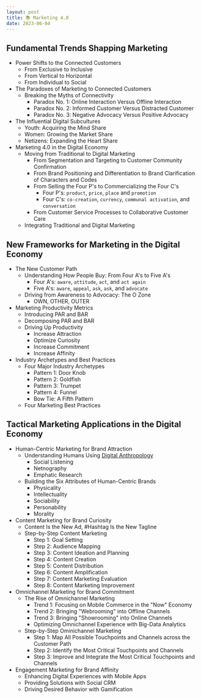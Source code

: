 ```yaml
---
layout: post
title: 📚 Marketing 4.0
date: 2023-06-04
---
```


## Fundamental Trends Shapping Marketing

- Power Shifts to the Connected Customers
    - From Exclusive to Inclusive
    - From Vertical to Horizontal
    - From Individual to Social
- The Paradoxes of Marketing to Connected Customers
    - Breaking the Myths of Connectivity
        - Paradox No. 1: Online Interaction Versus Offline Interaction
        - Paradox No. 2: Informed Customer Versus Distracted Customer
        - Paradox No. 3: Negative Advocacy Versus Positive Advocacy
- The Influential Digital Subcultures
    - Youth: Acquiring the Mind Share
    - Women: Growing the Market Share
    - Netizens: Expanding the Heart Share
- Marketing 4.0 in the Digital Economy
    - Moving from Traditional to Digital Marketing
        - From Segmentation and Targeting to Customer Community Confirmation
        - From Brand Positioning and Differentiation to Brand Clarification of Characters and Codes
        - From Selling the Four P's to Commercializing the Four C's
            - Four P's: `product`, `price`, `place` and `promotion`
            - Four C's: `co-creation`, `currency`, `communal activation`, and `conversation`
        - From Customer Service Processes to Collaborative Customer Care
    - Integrating Traditional and Digital Marketing

## New Frameworks for Marketing in the Digital Economy

- The New Customer Path
    - Understanding How People Buy: From Four A's to Five A's
        - Four A's: `aware`, `attitude`, `act`, and `act again`
        - Five A's: `aware`, `appeal`, `ask`, `ask`, and `advocate`
    - Driving from Awareness to Advocacy: The O Zone
        - OWN, OTHER, OUTER
- Marketing Productivity Metrics
    - Introducing PAR and BAR
    - Decomposing PAR and BAR
    - Driving Up Productivity
        - Increase Attraction
        - Optimize Curiosity
        - Increase Commitment
        - Increase Affinity
- Industry Archetypes and Best Practices
    - Four Major Industry Archetypes
        - Pattern 1: Door Knob
        - Pattern 2: Goldfish
        - Pattern 3: Trumpet
        - Pattern 4: Funnel
        - Bow Tie: A Fifth Pattern
    - Four Marketing Best Practices

## Tactical Marketing Applications in the Digital Economy

- Human-Centric Marketing for Brand Attraction
    - Understanding Humans Using [Digital Anthropology]()
        - Social Listening
        - Netnography
        - Emphatic Research
    - Building the Six Attributes of Human-Centric Brands
        - Physicality
        - Intellectuality
        - Sociability
        - Personability
        - Morality
- Content Marketing for Brand Curiosity
    - Content Is the New Ad, #Hashtag Is the New Tagline
    - Step-by-Step Content Marketing
        - Step 1: Goal Setting
        - Step 2: Audience Mapping
        - Step 3: Content Ideation and Planning
        - Step 4: Content Creation
        - Step 5: Content Distribution
        - Step 6: Content Amplification
        - Step 7: Content Marketing Evaluation
        - Step 8: Content Marketing Improvement
- Omnichannel Marketing for Brand Commitment
    - The Rise of Omnichannel Marketing
        * Trend 1: Focusing on Mobile Commerce in the "Now" Economy
        * Trend 2: Bringing "Webrooming" into Offline Channels
        * Trend 3: Bringing "Showrooming" into Online Channels
        * Optimizing Omnichannel Experience with Big-Data Analytics
    - Step-by-Step Ominichannel Marketing
        * Step 1: Map All Possible Touchpoints and Channels across the Customer Path
        * Step 2: Identify the Most Critical Touchpoints and Channels
        * Step 3: Improve and Integrate the Most Critical Touchpoints and Channels
- Engagement Marketing for Brand Affinity 
    - Enhancing Digital Experiences with Mobile Apps
    - Providing Solutions with Social CRM
    - Driving Desired Behavior with Gamification
